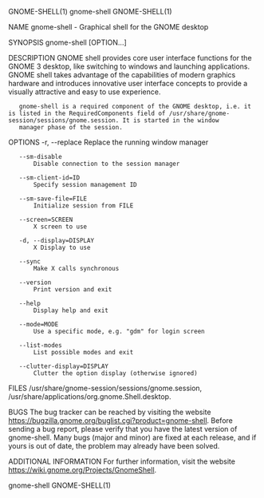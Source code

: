 GNOME-SHELL(1)                                                                                gnome-shell                                                                               GNOME-SHELL(1)

NAME
       gnome-shell - Graphical shell for the GNOME desktop

SYNOPSIS
       gnome-shell [OPTION...]

DESCRIPTION
       GNOME shell provides core user interface functions for the GNOME 3 desktop, like switching to windows and launching applications. GNOME shell takes advantage of the capabilities of modern
       graphics hardware and introduces innovative user interface concepts to provide a visually attractive and easy to use experience.

       gnome-shell is a required component of the GNOME desktop, i.e. it is listed in the RequiredComponents field of /usr/share/gnome-session/sessions/gnome.session. It is started in the window
       manager phase of the session.

OPTIONS
       -r, --replace
           Replace the running window manager

       --sm-disable
           Disable connection to the session manager

       --sm-client-id=ID
           Specify session management ID

       --sm-save-file=FILE
           Initialize session from FILE

       --screen=SCREEN
           X screen to use

       -d, --display=DISPLAY
           X Display to use

       --sync
           Make X calls synchronous

       --version
           Print version and exit

       --help
           Display help and exit

       --mode=MODE
           Use a specific mode, e.g. "gdm" for login screen

       --list-modes
           List possible modes and exit

       --clutter-display=DISPLAY
           Clutter the option display (otherwise ignored)

FILES
       /usr/share/gnome-session/sessions/gnome.session, /usr/share/applications/org.gnome.Shell.desktop.

BUGS
       The bug tracker can be reached by visiting the website https://bugzilla.gnome.org/buglist.cgi?product=gnome-shell. Before sending a bug report, please verify that you have the latest version
       of gnome-shell. Many bugs (major and minor) are fixed at each release, and if yours is out of date, the problem may already have been solved.

ADDITIONAL INFORMATION
       For further information, visit the website https://wiki.gnome.org/Projects/GnomeShell.

gnome-shell                                                                                                                                                                             GNOME-SHELL(1)
